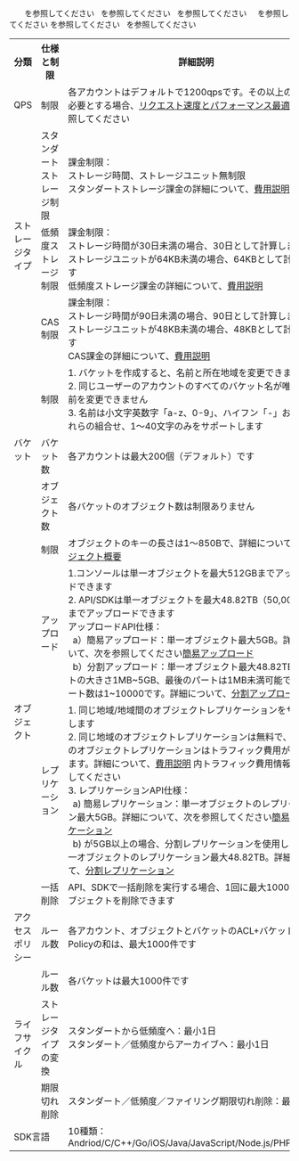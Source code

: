 <table>
    <tr>
        <th>分類</th> 
        <th>仕様と制限</th> 
    			<th>詳細説明</th> 
   </tr>
    <tr>
        <td>QPS</td>
    			<td>制限</td>
    			<td>各アカウントはデフォルトで1200qpsです。その以上のQPSを必要とする場合、<a href="/document/product/436/13653">リクエスト速度とパフォーマンス最適化</a>を参照してください </td>
    </tr>
    	 <tr>
        <td rowspan="3">ストレージタイプ</td>
    			<td>スタンダートストレージ制限</td>
    			<td>課金制限：<br>ストレージ時間、ストレージユニット無制限<br>スタンダートストレージ課金の詳細について、<a href="https://cloud.tencent.com/document/product/436/6239">費用説明</a></td>を参照してください
    </tr>
    	 <tr>
        <td>低頻度ストレージ制限</td>
    			<td>課金制限：<br>ストレージ時間が30日未満の場合、30日として計算します<br>ストレージユニットが64KB未満の場合、64KBとして計算します<br>低頻度ストレージ課金の詳細について、<a href="https://cloud.tencent.com/document/product/436/6239">費用説明</a></td>を参照してください
    </tr>
    	 <tr>
        <td>CAS制限</td>
    			<td>課金制限：<br>ストレージ時間が90日未満の場合、90日として計算します<br>ストレージユニットが48KB未満の場合、48KBとして計算します<br>CAS課金の詳細について、<a href="https://cloud.tencent.com/document/product/436/6239">費用説明</a></td>を参照してください				
    </tr>
     <tr>
        <td rowspan="3">バケット</td>
    			<td>制限</td>
    			<td>1. バケットを作成すると、名前と所在地域を変更できません<br>2. 同じユーザーのアカウントのすべてのバケット名が唯一で名前を変更できません<br>3. 名前は小文字英数字「a-z、0-9」、ハイフン「-」およびそれらの組合せ、1～40文字のみをサポートします</td>
     </tr>
    	 <tr>
    			<td> バケット数</td>
    			<td>各アカウントは最大200個（デフォルト）です</td>
    		</tr>
    			<td> オブジェクト数</td>
    			<td> 各バケットのオブジェクト数は制限ありません</td>
    		<tr>
    			<td rowspan="4">オブジェクト</td>
    			<td>制限</td>
					<td >オブジェクトのキーの長さは1～850Bで、詳細について、<a href="https://cloud.tencent.com/document/product/436/13324">オブジェクト概要</a></td>を参照してください
    		</tr>
    			<tr>
    			<td>アップロード</td>
    			<td>1.コンソールは単一オブジェクトを最大512GBまでアップロードできます<br>2. API/SDKは単一オブジェクトを最大48.82TB（50,000GB）までアップロードできます<br>アップロードAPI仕様：<br>&nbsp;&nbsp;a）簡易アップロード：単一オブジェクト最大5GB。詳細について、次を参照してください<a href="https://cloud.tencent.com/document/product/436/14113">簡易アップロード</a> <br>&nbsp;&nbsp;b）分割アップロード：単一オブジェクト最大48.82TB、パートの大きさ1MB~5GB、最後のパートは1MB未満可能です。パート数は1~10000です。詳細について、<a href="https://cloud.tencent.com/document/product/436/14112">分割アップロード</a></td>を参照してください
    		</tr>
    		<tr>
    			<td >レプリケーション</td>
    			<td >1. 同じ地域/地域間のオブジェクトレプリケーションをサポートします<br>2. 同じ地域のオブジェクトレプリケーションは無料で、地域間のオブジェクトレプリケーションはトラフィック費用が発生します。詳細について、<a href="https://cloud.tencent.com/document/product/436/6239">費用説明</a> 内トラフィック費用情報を参照してください  <br>3. レプリケーションAPI仕様：<br>&nbsp;&nbsp;a) 簡易レプリケーション：単一オブジェクトのレプリケーション最大5GB。詳細について、次を参照してください<a href="https://cloud.tencent.com/document/product/436/14117">簡易レプリケーション</a><br>&nbsp;&nbsp;b) が5GB以上の場合、分割レプリケーションを使用します。単一オブジェクトのレプリケーション最大48.82TB。詳細について、<a href="https://cloud.tencent.com/document/product/436/14118">分割レプリケーション</a></td>を参照してください
    		</tr>
    		<tr>
    			<td>一括削除</td>
    			<td>API、SDKで一括削除を実行する場合、1回に最大1000個のオブジェクトを削除できます</td>
    		</tr>
    		 <tr>
    			<td >アクセスポリシー</td>
    			<td >ルール数</td>
    			<td >各アカウント、オブジェクトとバケットのACL+バケットのPolicyの和は、最大1000件です</td>
    		</tr>
    		<tr>
    			<td rowspan="3">ライフサイクル</td>
    			<td>ルール数</td>
    			<td >各バケットは最大1000件です</td>
    		</tr>
    		<tr>
    			<td >ストレージタイプの変換</td>
    			<td >スタンダートから低頻度へ：最小1日<br>スタンダート／低頻度からアーカイブへ：最小1日 </td>
    		</tr>
    		 <tr>
    			<td >期限切れ削除</td>
    			<td >スタンダート／低頻度／ファイリング期限切れ削除：最小1日</td>
    		</tr>         
    		<tr>
    			<td colspan="2">SDK言語</td>
    			<td >10種類：<br>Andriod/C/C++/Go/iOS/Java/JavaScript/Node.js/PHP/Python</td>
    </tr>
</table>

